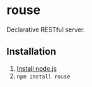 rouse
=====

Declarative RESTful server.


## Installation

1. [Install node.js](http://nodejs.org/#download)
2. `npm install rouse`

